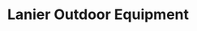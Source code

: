 ---
title: "Lanier Outdoor Equipment"
url: /lawrenceville/lanier-outdoor-equipment/
shop: groundskeeping
---